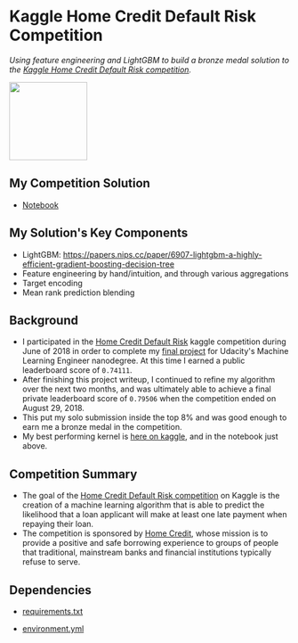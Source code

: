 # Kaggle Home Credit Default Risk Competition
*Using feature engineering and LightGBM to build a bronze medal solution to the [Kaggle Home Credit Default Risk competition](https://www.kaggle.com/c/home-credit-default-risk).*

<img src="https://github.com/jamesdellinger/kaggle_home_credit_default_risk_competition/blob/master/images/thumb76_76.png" height="140">

## My Competition Solution
* [Notebook](http://nbviewer.jupyter.org/github/jamesdellinger/kaggle_home_credit_default_risk_competition/blob/master/kernel_home_credit_putting_all_the_steps_together_v10.ipynb)

## My Solution's Key Components
* LightGBM: https://papers.nips.cc/paper/6907-lightgbm-a-highly-efficient-gradient-boosting-decision-tree
* Feature engineering by hand/intuition, and through various aggregations
* Target encoding
* Mean rank prediction blending

## Background
* I participated in the [Home Credit Default Risk](https://www.kaggle.com/c/home-credit-default-risk) kaggle competition during June of 2018 in order to complete my [final project](https://github.com/jamesdellinger/machine_learning_nanodegree_capstone_project) for Udacity's Machine Learning Engineer nanodegree. At this time I earned a public leaderboard score of `0.74111`.
* After finishing this project writeup, I continued to refine my algorithm over the next two months, and was ultimately able to achieve a final private leaderboard score of `0.79506` when the competition ended on August 29, 2018.
* This put my solo submission inside the top 8% and was good enough to earn me a bronze medal in the competition.
* My best performing kernel is [here on kaggle](https://www.kaggle.com/jamesdellinger/home-credit-putting-all-the-steps-together), and in the notebook just above.

## Competition Summary
* The goal of the [Home Credit Default Risk competition](https://www.kaggle.com/c/home-credit-default-risk) on Kaggle is the creation of a machine learning algorithm that is able to predict the likelihood that a loan applicant will make at least one late payment when repaying their loan. 
* The competition is sponsored by [Home Credit](http://www.homecredit.net), whose mission is to provide a positive and safe borrowing experience to groups of people that traditional, mainstream banks and financial institutions typically refuse to serve.

## Dependencies
* [requirements.txt](https://github.com/jamesdellinger/kaggle_home_credit_default_risk_competition/blob/master/requirements.txt)

* [environment.yml](https://github.com/jamesdellinger/kaggle_home_credit_default_risk_competition/blob/master/exploration.ipynb)